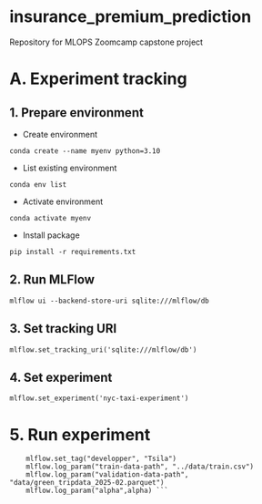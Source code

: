 # insurance_premium_prediction
Repository for MLOPS Zoomcamp capstone project

# A. Experiment tracking

## 1. Prepare environment

- Create environment 

``` conda create --name myenv python=3.10 ```

- List existing environment

``` conda env list ```

- Activate environment

``` conda activate myenv ```

- Install package

 ``` pip install -r requirements.txt ```

## 2. Run MLFlow

``` mlflow ui --backend-store-uri sqlite:///mlflow/db ```

## 3. Set tracking URI

``` mlflow.set_tracking_uri('sqlite:///mlflow/db') ```

## 4. Set experiment

``` mlflow.set_experiment('nyc-taxi-experiment') ```

# 5. Run experiment

``` with mlflow.start_run():
    mlflow.set_tag("developper", "Tsila")
    mlflow.log_param("train-data-path", "../data/train.csv")
    mlflow.log_param("validation-data-path", "data/green_tripdata_2025-02.parquet")
    mlflow.log_param("alpha",alpha) ```

    